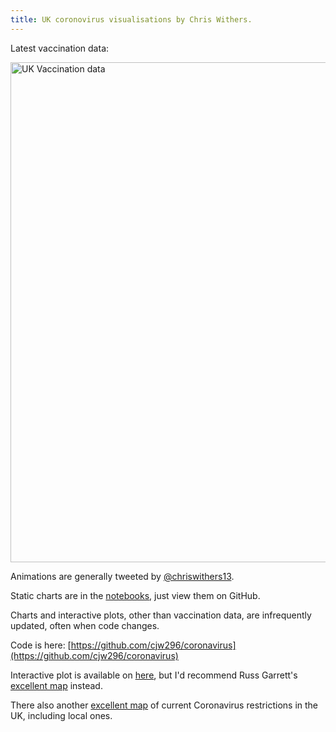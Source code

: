 ```yaml
---
title: UK coronovirus visualisations by Chris Withers.
---
```


Latest vaccination data:

<img src="https://cjw296.github.io/coronavirus/vaccination.png" alt="UK Vaccination data" width="800"/>

Animations are generally tweeted by [@chriswithers13](https://twitter.com/chriswithers13).

Static charts are in the [notebooks](https://github.com/cjw296/coronavirus/blob/master/coronavirus.ipynb), just view them on GitHub.

Charts and interactive plots, other than vaccination data, are infrequently updated, 
often when code changes.

Code is here: [https://github.com/cjw296/coronavirus](https://github.com/cjw296/coronavirus)

Interactive plot is available on [here](https://cjw296.github.io/coronavirus/zoe_phe.html), 
but I'd recommend Russ Garrett's [excellent map](https://russss.github.io/covidtracker/map.html) instead.

There also another [excellent map](https://visual.parliament.uk/research/visualisations/coronavirus-restrictions-map/) of current Coronavirus restrictions in the UK, including local ones.
